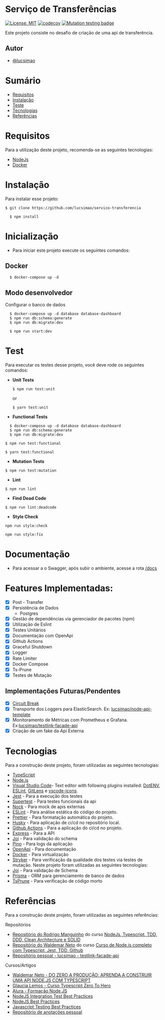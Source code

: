 # Serviço de Transferências

[![License: MIT](https://img.shields.io/badge/License-MIT-red.svg)](https://opensource.org/licenses/MIT) [![codecov](https://codecov.io/gh/lucsimao/servico-transferencia/branch/master/graph/badge.svg?token=S02C34WGQ3)](https://codecov.io/gh/lucsimao/servico-transferencia) [![Mutation testing badge](https://img.shields.io/endpoint?style=flat&url=https%3A%2F%2Fbadge-api.stryker-mutator.io%2Fgithub.com%2Flucsimao%2Fservico-transferencia%2FPR-3)](https://dashboard.stryker-mutator.io/reports/github.com/lucsimao/servico-transferencia/PR-3)

Este projeto consiste no desafio de criação de uma api de transferência.

## Autor

- [@lucsimao](https://www.github.com/lucsimao)

# Sumário

- [Requisitos](#Requisitos)
- [Instalação](#Instalação)
- [Teste](#Teste)
- [Tecnologias](#Tecnologias)
- [Referências](#Referências)

# Requisitos

Para a utilização deste projeto, recomenda-se as seguintes tecnologias:

- [NodeJs](https://nodejs.org/en/download/)
- [Docker](https://www.docker.com/products/docker-desktop)

# Instalação

Para instalar esse projeto:

```
$ git clone https://github.com/lucsimao/servico-transferencia
```

```
  $ npm install
```

# Inicialização

- Para iniciar este projeto execute os seguintes comandos:

## Docker

```
  $ docker-compose up -d
```

## Modo desenvolvedor

Configurar o banco de dados

```
  $ docker-compose up -d database database-dashboard
  $ npm run db:schema:generate
  $ npm run db:migrate:dev
```

```
  $ npm run start:dev
```

# Test

Para executar os testes desse projeto, você deve rode os seguintes comandos:

- **Unit Tests**

  ```
  $ npm run test:unit
  ```

  or

  ```
  $ yarn test:unit
  ```

- **Functional Tests**

```
  $ docker-compose up -d database database-dashboard
  $ npm run db:schema:generate
  $ npm run db:migrate:dev
```

```
$ npm run test:functional
```

```
$ yarn test:functional
```

- **Mutation Tests**

```
$ npm run test:mutation
```

- **Lint**

```
$ npm run lint
```

- **Find Dead Code**

```
$ npm run lint:deadcode
```

- **Style Check**

```
npm run style:check
```

```
npm run style:fix
```

# Documentação

- Para acessar a o Swagger, após subir o ambiente, acesse a rota [/docs](http://localhost:3333/api/docs/)

# Features Implementadas:

- [x] Post - Transfer
- [x] Persistência de Dados
  - Postgres
- [x] Gestão de dependências via gerenciador de pacotes (npm)
- [x] Utilização de Eslint
- [x] Testes Unitários
- [x] Documentação com OpenApi
- [x] Github Actions
- [x] Graceful Shutdown
- [x] Logger
- [x] Rate Limiter
- [x] Docker Compose
- [x] Ts-Prune
- [x] Testes de Mutação

## Implementações Futuras/Pendentes

- [x] [Circuit Break](https://github.com/nodeshift/opossum)
- [x] Transporte dos Loggers para ElasticSearch. Ex: [lucsimao/node-api-template](https://github.com/lucsimao/node-api-template/blob/develop/docker-compose.yaml)
- [x] Monitoramento de Métricas com Prometheus e Grafana. Ex:[lucsimao/testlink-facade-api](https://github.com/lucsimao/testlink-facade-api/commit/9d2f702b82820613bc7cd0173a0890492122e4c3)
- [x] Criação de um fake da Api Externa

# Tecnologias

Para a construção deste projeto, foram utilizadas as seguintes tecnologias:

- [TypeScript](https://img.shields.io/badge/typescript-%23007ACC.svg?style=for-the-badge&logo=typescript&logoColor=white)
- [Node.js](https://nodejs.org/)
- [Visual Studio Code](https://code.visualstudio.com/)- Text editor with following plugins installed: [DotENV](https://github.com/mikestead/vscode-dotenv), [ESLint](https://github.com/Microsoft/vscode-eslint), [GitLens](https://github.com/eamodio/vscode-gitlens) e [vscode-icons](https://github.com/vscode-icons/vscode-icons).
- [Jest](https://jestjs.io/) - Para a execução dos testes
- [Supertest](https://github.com/visionmedia/supertest) - Para testes funcionais da api
- [Nock](https://github.com/nock/nock) - Para mock de apis externas
- [ESLint](https://github.com/eslint/eslint) - Para análise estática do código do projeto.
- [Prettier](https://prettier.io/) - Para formatação automática do projeto.
- [Husky](https://github.com/typicode/husky) - Para aplicação de ci/cd no repositório local.
- [Github Actions](https://circleci.com/circleci-versus-github-actions/) - Para a aplicação do ci/cd no projeto.
- [Express](https://expressjs.com/pt-br/) - Para a API
- [Joi](https://github.com/sideway/joi) - Para validação do schema
- [Pino](https://github.com/pinojs/pino) - Para logs da aplicação
- [OpenApi](https://swagger.io/) - Para documentação
- [Docker](https://www.docker.com/) - Para virtualização
- [Stryker](https://stryker-mutator.io/docs/General/dashboard/) - Para verificação da qualidade dos testes via testes de mutação.
  Neste projeto foram utilizadas as seguintes tecnologias:
- [Joi](https://github.com/sideway/joi) - Para validação de Schema
- [Prisma](https://www.prisma.io/) - ORM para gerenciamento de banco de dados
- [TsPrune](https://github.com/nadeesha/ts-prune) - Para verificação de código morto

# Referências

Para a construção deste projeto, foram utilizadas as seguintes referências:

Repositórios

- [Repositório do Rodrigo Manguinho](https://github.com/rmanguinho/clean-ts-api) do curso [NodeJs, Typescript, TDD, DDD, Clean Architecture e SOLID](https://www.udemy.com/course/tdd-com-mango/)
- [Repositório do Waldemar Neto](https://github.com/waldemarnt/node-typescript-api) do curso [Curso de Node.js completo com Typescript, Jest, TDD, Github](https://www.youtube.com/watch?v=W2ld5xRS3cY)
- [Repositório pessoal - lucsimao - testlink-facade-api](https://github.com/lucsimao/testlink-facade-api)

Cursos/Artigos

- [Waldemar Neto - DO ZERO A PRODUÇÃO: APRENDA A CONSTRUIR UMA API NODE.JS COM TYPESCRIPT ](https://github.com/waldemarnt/node-typescript-api)
- [Glaucia Lemos - Curso Typescript Zero To Hero](https://github.com/glaucia86/curso-typescript-zero-to-hero)
- [Alura - Formação Node JS](https://cursos.alura.com.br/formacao-node-js-12)
- [NodeJS Integration Test Best Practices](https://github.com/testjavascript/nodejs-integration-tests-best-practices)
- [NodeJS Best Practices](https://github.com/goldbergyoni/nodebestpractices)
- [Javascript Testing Best Practices](https://github.com/goldbergyoni/javascript-testing-best-practices)
- [Repositório de anotações pessoal](https://github.com/lucsimao/personal-programming-good-practices)
